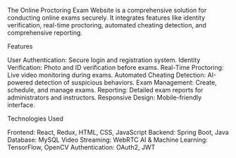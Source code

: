 
The Online Proctoring Exam Website is a comprehensive solution for conducting online exams securely. It integrates features like identity verification, real-time proctoring, automated cheating detection, and comprehensive reporting.

Features

User Authentication: Secure login and registration system.
Identity Verification: Photo and ID verification before exams.
Real-Time Proctoring: Live video monitoring during exams.
Automated Cheating Detection: AI-powered detection of suspicious behaviors.
Exam Management: Create, schedule, and manage exams.
Reporting: Detailed exam reports for administrators and instructors.
Responsive Design: Mobile-friendly interface.

Technologies Used

Frontend: React, Redux, HTML, CSS, JavaScript
Backend: Spring Boot, Java
Database: MySQL
Video Streaming: WebRTC
AI & Machine Learning: TensorFlow, OpenCV
Authentication: OAuth2, JWT


